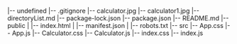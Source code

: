 |-- undefined
    |-- .gitignore
    |-- calculator.jpg
    |-- calculator1.jpg
    |-- directoryList.md
    |-- package-lock.json
    |-- package.json
    |-- README.md
    |-- public
    |   |-- index.html
    |   |-- manifest.json
    |   |-- robots.txt
    |-- src
        |-- App.css
        |-- App.js
        |-- Calculator.css
        |-- Calculator.js
        |-- index.css
        |-- index.js
